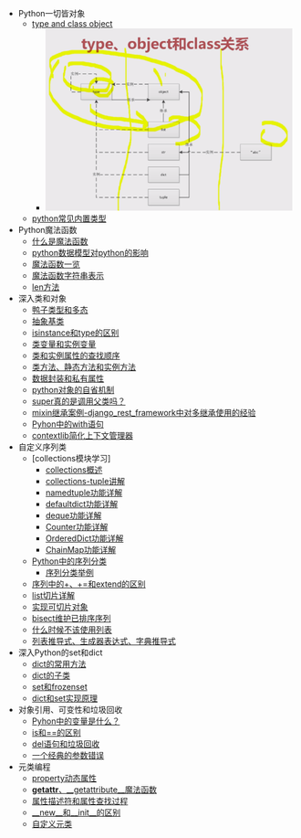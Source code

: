- Python一切皆对象
  - [type and class object](./Python一切皆对象/type_class_obj.py)
    - ![type_class_object struct image](../some_img/type_class_obj.png)
  - [python常见内置类型](./Python一切皆对象/python常见内置类型.py)
- Python魔法函数
  - [什么是魔法函数](./Python魔法函数/什么是魔法函数.py)
  - [python数据模型对python的影响](./Python魔法函数/python数据模型对python的影响.py)
  - [魔法函数一览](./Python魔法函数/魔法函数一览.py)
  - [魔法函数字符串表示](./Python魔法函数/魔法函数字符串表示.py)
  - [len方法](./Python魔法函数/len方法.py)
- 深入类和对象
  - [鸭子类型和多态](./Python深入类和对象/鸭子类型和多态.py)
  - [抽象基类](./Python深入类和对象/抽象基类.py)
  - [isinstance和type的区别](./Python深入类和对象/type_instance.py)
  - [类变量和实例变量](./Python深入类和对象/class_var.py)
  - [类和实例属性的查找顺序](./Python深入类和对象/类和实例属性的查找顺序_mro.py)
  - [类方法、静态方法和实例方法](./Python深入类和对象/class_method.py)
  - [数据封装和私有属性](./Python深入类和对象/private_method.py)
  - [python对象的自省机制](./Python深入类和对象/self_ex.py)
  - [super真的是调用父类吗？](./Python深入类和对象/super_test.py)
  - [mixin继承案例-django_rest_framework中对多继承使用的经验](./Python深入类和对象/mixin简单讲解.py)
  - [Pyhon中的with语句](./Python深入类和对象/with_test.py)
  - [contextlib简化上下文管理器](./Python深入类和对象/contextlib_with.py)
- 自定义序列类
  - [collections模块学习]
    - [collections概述](./Python自定义序列类/collections模块/CollectionOverview.py)
    - [collections-tuple讲解](./Python自定义序列类/collections模块/collections_tuple.py)
    - [namedtuple功能详解](./Python自定义序列类/collections模块/namedtuple_test.py)
    - [defaultdict功能详解](./Python自定义序列类/collections模块/defaultdict_test.py)
    - [deque功能详解](./Python自定义序列类/collections模块/deque_test.py)
    - [Counter功能详解](./Python自定义序列类/collections模块/Counter_test.py)
    - [OrderedDict功能详解](./Python自定义序列类/collections模块/OrderedDict_test.py)
    - [ChainMap功能详解](./Python自定义序列类/collections模块/ChainMap_test.py)
  - [Python中的序列分类](./Python自定义序列类/Python中的序列分类.py)
    - [序列分类举例](./Python自定义序列类/sequence_test.py)
  - [序列中的+、+=和extend的区别](./Python自定义序列类/list_+_+=_extend.py)
  - [list切片详解](./Python自定义序列类/list切片详解.py)
  - [实现可切片对象](./Python自定义序列类/slice_object.py)
  - [bisect维护已排序序列](./Python自定义序列类/bisect_test.py)
  - [什么时候不该使用列表](./Python自定义序列类/array_test.py)
  - [列表推导式、生成器表达式、字典推导式](./Python自定义序列类/list_gen.py)
- 深入Python的set和dict
  - [dict的常用方法](./深入Python的set和dict/dict_method.py)
  - [dict的子类](./深入Python的set和dict/dict_subclass.py)
  - [set和frozenset](./深入Python的set和dict/set_test.py)
  - [dict和set实现原理](/深入Python的set和dict/dict_performance.py)
- 对象引用、可变性和垃圾回收
  - [Pyhon中的变量是什么？](./对象引用、可变性和垃圾回收/what_is_var.py)
  - [is和==的区别](./对象引用、可变性和垃圾回收/is_==_diff.py)
  - [del语句和垃圾回收](./对象引用、可变性和垃圾回收/delete.py)
  - [一个经典的参数错误](./对象引用、可变性和垃圾回收/an_error.py)
- 元类编程
  - [property动态属性](./元类编程/property_test.py)
  - [__getattr__、__getattribute__魔法函数](./元类编程/getattr.py)
  - [属性描述符和属性查找过程](./元类编程/attr_description.py)
  - [__new__和__init__的区别](./元类编程/new_init.py)
  - [自定义元类](./元类编程/metaclass_test.py)